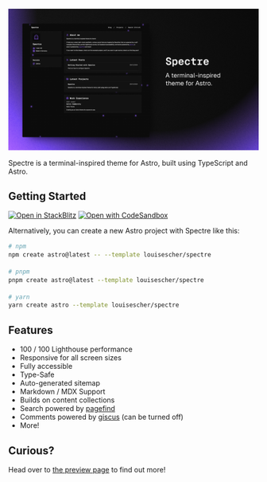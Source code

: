 ![Spectre, a terminal-inspired theme for Astro.](./images/README.png)

Spectre is a terminal-inspired theme for Astro, built using TypeScript and Astro.

## Getting Started

[![Open in StackBlitz](https://developer.stackblitz.com/img/open_in_stackblitz.svg)](https://stackblitz.com/github/louisescher/spectre/tree/main)
[![Open with CodeSandbox](https://assets.codesandbox.io/github/button-edit-lime.svg)](https://codesandbox.io/p/sandbox/github/louisescher/spectre/tree/main)

Alternatively, you can create a new Astro project with Spectre like this:

```bash
# npm
npm create astro@latest -- --template louisescher/spectre

# pnpm
pnpm create astro@latest --template louisescher/spectre

# yarn
yarn create astro --template louisescher/spectre
```

## Features

- 100 / 100 Lighthouse performance
- Responsive for all screen sizes
- Fully accessible
- Type-Safe
- Auto-generated sitemap
- Markdown / MDX Support
- Builds on content collections
- Search powered by [pagefind](https://pagefind.app)
- Comments powered by [giscus](https://giscus.app) (can be turned off)
- More!

## Curious?

Head over to [the preview page](https://spectre.louisescher.dev) to find out more!